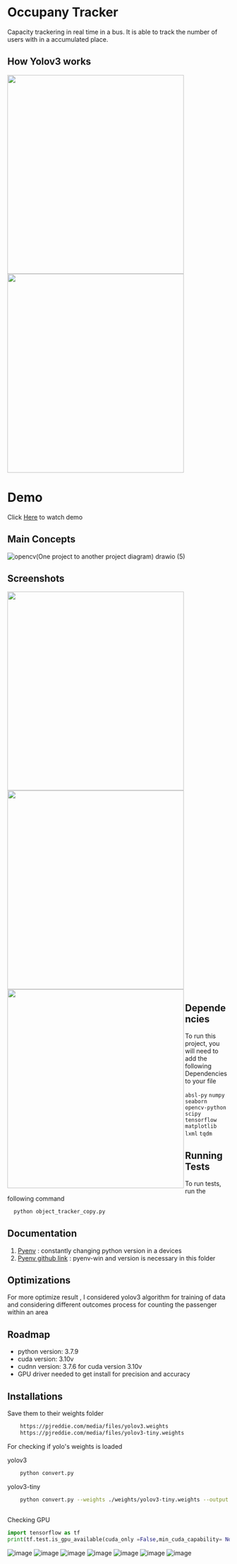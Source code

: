 # Occupany Tracker
Capacity trackering in real time in a bus. It is able to track the number of users with in a accumulated place.

## How Yolov3 works
<img  align ="left" src="https://user-images.githubusercontent.com/85349550/223982012-d9fb3a12-1fd7-48df-b841-36c6d72294e1.gif" width="400" height="450"/>
<img align ="center" src="https://github.com/anish9999/Occupancy_Tracker/blob/master/output_6.gif" width="400" height="450"/>

# Demo
Click [Here](https://s9.gifyu.com/images/output_6.gif) to watch demo

## Main Concepts
![opencv(One project to another project diagram) drawio (5)](https://user-images.githubusercontent.com/85349550/219443098-57931f73-c5bf-4db9-8f81-0e4d7d08c4e9.png)

## Screenshots

<img  align ="left" src="https://user-images.githubusercontent.com/85349550/218063737-54e590d8-2748-4b8c-a15f-28d6520810e2.png" width="400" height="450"/>
<img align ="center" src="https://user-images.githubusercontent.com/85349550/218063702-21bdde59-41a7-465d-86fd-750c016d718d.png" width="400" height="450"/>
<img align ="left" src="https://user-images.githubusercontent.com/85349550/218063633-d90f7310-2129-49bf-8f17-1fd9829ff705.png" width="400" height="450"/>



## Dependencies

To run this project, you will need to add the following Dependencies to your file

`absl-py`
`numpy`
`seaborn`
`opencv-python`
`scipy`
`tensorflow`
`matplotlib`
`lxml`
`tqdm`

## Running Tests

To run tests, run the following command

```bash
  python object_tracker_copy.py
```


## Documentation

1. [Pyenv](https://k0nze.dev/posts/install-pyenv-venv-vscode/) : constantly changing python version in a  devices
2. [Pyenv github link](https://github.com/pyenv-win/pyenv-win) : pyenv-win and version is necessary in this  folder
## Optimizations
For more optimize result , I considered yolov3 algorithm for training of data and considering different outcomes process for counting the passenger within an area


## Roadmap

- python version: 3.7.9
- cuda version: 3.10v
- cudnn version: 3.7.6 for cuda version 3.10v
- GPU driver needed to get install for precision and accuracy


## Installations
Save them to their weights folder

```bash
    https://pjreddie.com/media/files/yolov3.weights
    https://pjreddie.com/media/files/yolov3-tiny.weights
```
For checking if yolo's weights is loaded

yolov3
```bash
    python convert.py
```
yolov3-tiny
```bash
    python convert.py --weights ./weights/yolov3-tiny.weights --output ./weights/yolov3-tiny.tf
```
## 

Checking GPU
```python
import tensorflow as tf
print(tf.test.is_gpu_available(cuda_only =False,min_cuda_capability= None))
```
![image](https://user-images.githubusercontent.com/85349550/223794918-c5ad3a9b-f820-4a55-a564-2d9027a6e6a6.png)
![image](https://user-images.githubusercontent.com/85349550/223794966-c0b2768c-96dc-4b70-b310-20b75bdf7790.png)
![image](https://user-images.githubusercontent.com/85349550/223795064-be2bcdb5-613b-44b7-98e9-698db784763a.png)
![image](https://user-images.githubusercontent.com/85349550/223795168-63ab02ed-f9a1-4d33-a3b7-7eb8aceb8e3a.png)
![image](https://user-images.githubusercontent.com/85349550/223795277-9150a2bc-e800-499f-95f2-85fb6453eefa.png)
![image](https://user-images.githubusercontent.com/85349550/223795390-81dddc26-20de-4f6d-b980-822db2408767.png)
![image](https://user-images.githubusercontent.com/85349550/223795509-9d540114-ad53-44ab-b478-60464b35068d.png)










